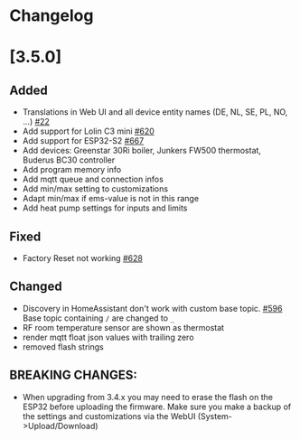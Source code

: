 # Changelog

# [3.5.0]

## Added

- Translations in Web UI and all device entity names (DE, NL, SE, PL, NO, ...) [#22](https://github.com/emsesp/EMS-ESP32/issues/22)
- Add support for Lolin C3 mini [#620](https://github.com/emsesp/EMS-ESP32/pull/620)
- Add support for ESP32-S2 [#667](https://github.com/emsesp/EMS-ESP32/pull/667)
- Add devices: Greenstar 30Ri boiler, Junkers FW500 thermostat, Buderus BC30 controller
- Add program memory info
- Add mqtt queue and connection infos
- Add min/max setting to customizations
- Adapt min/max if ems-value is not in this range
- Add heat pump settings for inputs and limits

## Fixed

- Factory Reset not working [#628](https://github.com/emsesp/EMS-ESP32/issues/628)

## Changed

- Discovery in HomeAssistant don't work with custom base topic. [#596](https://github.com/emsesp/EMS-ESP32/issues/596) Base topic containing `/` are changed to `_`
- RF room temperature sensor are shown as thermostat
- render mqtt float json values with trailing zero
- removed flash strings

## **BREAKING CHANGES:**

- When upgrading from 3.4.x you may need to erase the flash on the ESP32 before uploading the firmware. Make sure you make a backup of the settings and customizations via the WebUI (System->Upload/Download)

